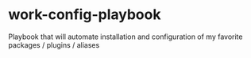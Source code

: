 # work-config-playbook
Playbook that will automate installation and configuration of my favorite packages / plugins / aliases
